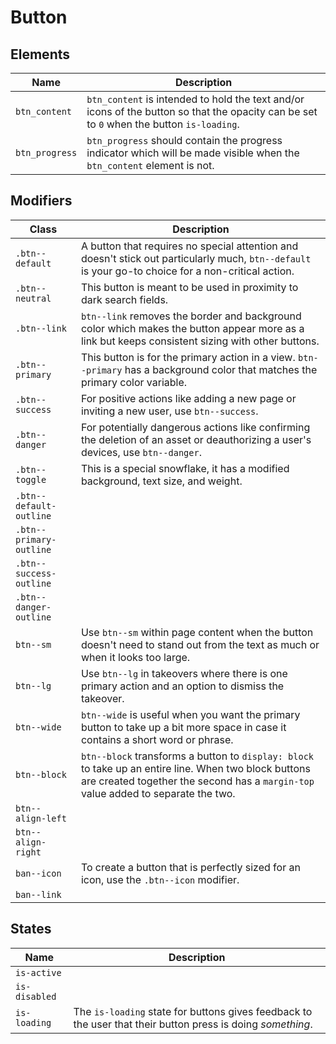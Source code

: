 # Button

## Elements

| Name           | Description                                                  |
| -------------- | ------------------------------------------------------------ |
| `btn_content`  | `btn_content` is intended to hold the text and/or icons of the button so that the opacity can be set to `0` when the button `is-loading`. |
| `btn_progress` | `btn_progress` should contain the progress indicator which will be made visible when the `btn_content` element is not. |

## Modifiers

| Class           | Description                                                  |
| --------------- | ------------------------------------------------------------ |
| `.btn--default` | A button that requires no special attention and doesn't stick out particularly much, `btn--default` is your go-to choice for a non-critical action. |
| `.btn--neutral` | This button is meant to be used in proximity to dark search fields. |
| `.btn--link`    | `btn--link` removes the border and background color which makes the button appear more as a link but keeps consistent sizing with other buttons. |
| `.btn--primary` | This button is for the primary action in a view. `btn--primary` has a background color that matches the primary color variable. |
| `.btn--success` | For positive actions like adding a new page or inviting a new user, use `btn--success`. |
| `.btn--danger`  | For potentially dangerous actions like confirming the deletion of an asset or deauthorizing a user's devices, use `btn--danger`. |
| `.btn--toggle`  | This is a special snowflake, it has a modified background, text size, and weight. |
| `.btn--default-outline` ||
| `.btn--primary-outline` ||
| `.btn--success-outline` ||
| `.btn--danger-outline`  ||
| `btn--sm` |Use `btn--sm` within page content when the button doesn't need to stand out from the text as much or when it looks too large.|
| `btn--lg` |Use `btn--lg` in takeovers where there is one primary action and an option to dismiss the takeover.|
| `btn--wide` |`btn--wide` is useful when you want the primary button to take up a bit more space in case it contains a short word or phrase.|
| `btn--block` |`btn--block` transforms a button to `display: block` to take up an entire line. When two block buttons are created together the second has a `margin-top` value added to separate the two.|
| `btn--align-left` ||
| `btn--align-right` ||
| `ban--icon` |To create a button that is perfectly sized for an icon, use the `.btn--icon` modifier.|
| `ban--link` ||

## States

| Name          | Description                                                  |
| ------------- | ------------------------------------------------------------ |
| `is-active`   |                                                              |
| `is-disabled` |                                                              |
| `is-loading`  | The `is-loading` state for buttons gives feedback to the user that their button press is doing *something*. |
